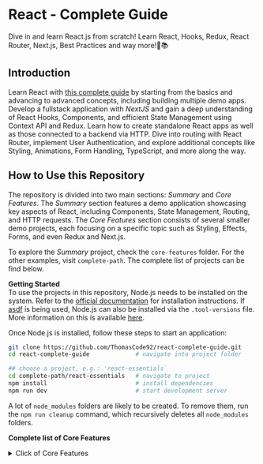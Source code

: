 # React - Complete Guide

Dive in and learn React.js from scratch! Learn React, Hooks, Redux, React Router, Next.js, Best Practices and way more!🚀📚

## Introduction

Learn React with [this complete guide](https://www.udemy.com/course/react-the-complete-guide-incl-redux) by starting from the basics and advancing to advanced concepts, including building multiple demo apps. Develop a fullstack application with _NextJS_ and gain a deep understanding of React Hooks, Components, and efficient State Management using Context API and Redux. Learn how to create standalone React apps as well as those connected to a backend via HTTP. Dive into routing with React Router, implement User Authentication, and explore additional concepts like Styling, Animations, Form Handling, TypeScript, and more along the way.

## How to Use this Repository

The repository is divided into two main sections: _Summary_ and _Core Features_. The _Summary_ section features a demo application showcasing key aspects of React, including Components, State Management, Routing, and HTTP requests. The _Core Features_ section consists of several smaller demo projects, each focusing on a specific topic such as Styling, Effects, Forms, and even Redux and Next.js.

To explore the _Summary_ project, check the `core-features` folder. For the other examples, visit `complete-path`. The complete list of projects can be find below.

**Getting Started**<br />
To use the projects in this repository, Node.js needs to be installed on the system. Refer to the [official documentation](https://nodejs.org/en) for installation instructions. If [asdf](https://asdf-vm.com/) is being used, Node.js can also be installed via the `.tool-versions` file. More information on this is available [here](https://asdf-vm.com/manage/configuration.html#tool-versions).

Once Node.js is installed, follow these steps to start an application:

```bash
git clone https://github.com/ThomasCode92/react-complete-guide.git
cd react-complete-guide             # navigate into project folder

## choose a project, e.g.: 'react-essentials`
cd complete-path/react-essentials   # navigate to project
npm install                         # install dependencies
npm run dev                         # start development server
```

A lot of `node_modules` folders are likely to be created. To remove them, run the `npm run cleanup` command, which recursively deletes all `node_modules` folders.

**Complete list of Core Features**

<details>
<summary>Click of Core Features</summary>
<br>

| Module                                 | Description                                                      | Resources                                                                                                                                                 |
| -------------------------------------- | ---------------------------------------------------------------- | --------------------------------------------------------------------------------------------------------------------------------------------------------- |
| React Essentials                       | Basics of Components, JSX & State                                | [Folder](./complete-path/react-essentials/) - [GitHub](https://github.com/ThomasCode92/react-complete-guide/commits/react-essentials)                     |
| React Essentials - Deep Dive           | Beyond the Basics                                                | [Folder](./complete-path/essentials-deep-dive/) - [GitHub](https://github.com/ThomasCode92/react-complete-guide/commits/essentials-deep-dive)             |
| React Essentials - Practice Project    | Apply Knowledge & Practice Concepts                              | [Folder](./complete-path/essentials-practice/) - [GitHub](https://github.com/ThomasCode92/react-complete-guide/commits/essentials-practice)               |
| Styling React Apps                     | Static & Dynamic Styling for Pretty Apps                         | [Folder](./complete-path/styling-components/) - [GitHub](https://github.com/ThomasCode92/react-complete-guide/commits/styling-components)                 |
| Refs & Portals                         | Advanced DOM Access & Value Management                           | [Folder](./complete-path/refs-portals/) - [GitHub](https://github.com/ThomasCode92/react-complete-guide/commits/refs-portals)                             |
| Practice Project: Advanced Concepts    | Working with Components, State, Styling, Refs & Portals          | [Folder](./complete-path/practice-project-1/) - [GitHub](https://github.com/ThomasCode92/react-complete-guide/commits/practice-project-1)                 |
| Advanced State Management              | Beyond Basic Apps & “Lifting Up State”                           | [Folder](./complete-path/context-api/) - [GitHub](https://github.com/ThomasCode92/react-complete-guide/commits/context-api)                               |
| Dealing with Side Effects              | Keeping the UI Synchronized                                      | [Folder](./complete-path/handling-side-effects/) - [GitHub](https://github.com/ThomasCode92/react-complete-guide/commits/handling-side-effects)           |
| Practice Project: Working with Effects | Working with EffectsPractice & Dive Deeper                       | [Folder](./complete-path/practice-project-2/) - [GitHub](https://github.com/ThomasCode92/react-complete-guide/commits/practice-project-2)                 |
| Behind The Scenes                      | Understanding & Optimizing React                                 | [Folder](./complete-path/behind-the-scenes/) - [GitHub](https://github.com/ThomasCode92/react-complete-guide/commits/behind-the-scenes)                   |
| Data Fetching & HTTP Requests          | Sending & Receiving Data via HTTP                                | [Folder](./complete-path/data-fetching-custom-hooks/) - [GitHub](https://github.com/ThomasCode92/react-complete-guide/commits/data-fetching-custom-hooks) |
| Custom Hooks                           | Creating & Using Custom React Hooks                              | [Folder](./complete-path/data-fetching-custom-hooks/) - [GitHub](https://github.com/ThomasCode92/react-complete-guide/commits/data-fetching-custom-hooks) |
| Working with Forms & User Input        | It’s Trickier Than It Might Seem                                 | [Folder](./complete-path/form-user-input/) - [GitHub](https://github.com/ThomasCode92/react-complete-guide/commits/form-user-input)                       |
| Time To Practice: Food Order App       | Components, State, Context, Effects, HTTP Requests & More!       | [Folder](./complete-path/practice-project-3/) - [GitHub](https://github.com/ThomasCode92/react-complete-guide/commits/practice-project-3)                 |
| Understanding Redux                    | Managing App-Wide State with Redux                               | [Folder](./complete-path/redux-introduction/) - [GitHub](https://github.com/ThomasCode92/react-complete-guide/commits/redux-introduction)                 |
| Redux Deep Dive                        | Taking a Closer Look                                             | [Folder](./complete-path/redux-advanced/) - [GitHub](https://github.com/ThomasCode92/react-complete-guide/commits/redux-advanced)                         |
| Single-Page Application Routing        | Multiple Pages In Single-Page Apps                               | [Folder](./complete-path/routing-auth/) - [GitHub](https://github.com/ThomasCode92/react-complete-guide/commits/routing-auth)                             |
| Authentication                         | User Signup & Login                                              | [Folder](./complete-path/routing-auth/) - [GitHub](https://github.com/ThomasCode92/react-complete-guide/commits/routing-auth)                             |
| Data Fetching with Tanstack Query      | Sending HTTP Requests with Ease                                  | [Folder](./complete-path/tanstack-query/) - [Github](https://github.com/ThomasCode92/react-complete-guide/commits/tanstack-query)                         |
| Animating React Apps                   | Using Framer Motion to Bring Things to Life                      | [Folder](./complete-path/framer-motion/) - [GitHub](https://github.com/ThomasCode92/react-complete-guide/commits/framer-motion)                           |
| Replacing Redux with Context & Hooks   | A Totally Optional of Reducing Dependencies                      | [Folder](./complete-path/redux-vs-context/) - [GitHub](https://github.com/ThomasCode92/react-complete-guide/commits/redux-vs-context)                     |
| Introduction to Next.js                | Building Up On React                                             | [Folder](./complete-path/nextjs-introduction/) - [GitHub](https://github.com/ThomasCode92/react-complete-guide/commits/nextjs-introduction)               |
| Patterns & Best Practices              | Exploring Advanced React Patterns & Repeating Key Best Practices | [Folder](./complete-path/patterns-best-practices/) - [GitHub](https://github.com/ThomasCode92/react-complete-guide/commits/patterns-best-practices)       |

</details>
